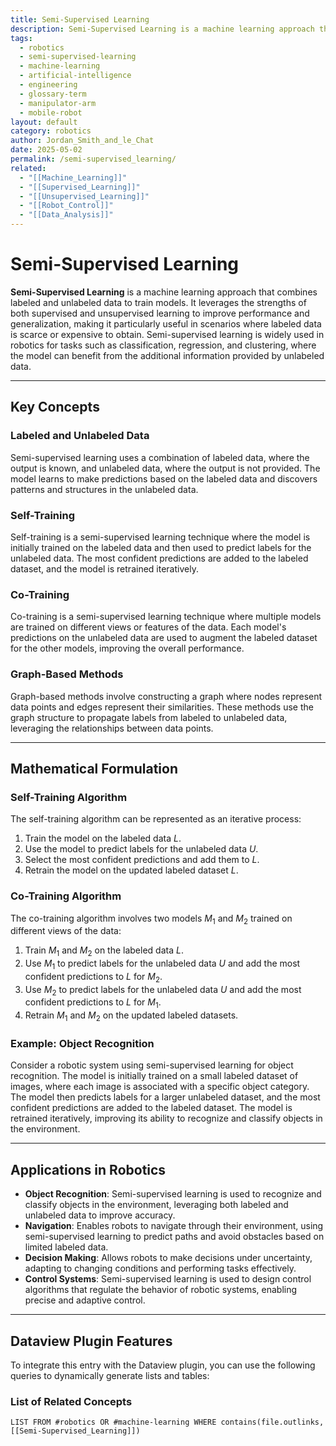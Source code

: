```yaml
---
title: Semi-Supervised Learning
description: Semi-Supervised Learning is a machine learning approach that combines labeled and unlabeled data to train models, leveraging the strengths of both supervised and unsupervised learning to improve performance and generalization.
tags:
  - robotics
  - semi-supervised-learning
  - machine-learning
  - artificial-intelligence
  - engineering
  - glossary-term
  - manipulator-arm
  - mobile-robot
layout: default
category: robotics
author: Jordan_Smith_and_le_Chat
date: 2025-05-02
permalink: /semi-supervised_learning/
related:
  - "[[Machine_Learning]]"
  - "[[Supervised_Learning]]"
  - "[[Unsupervised_Learning]]"
  - "[[Robot_Control]]"
  - "[[Data_Analysis]]"
---
```


# Semi-Supervised Learning

**Semi-Supervised Learning** is a machine learning approach that combines labeled and unlabeled data to train models. It leverages the strengths of both supervised and unsupervised learning to improve performance and generalization, making it particularly useful in scenarios where labeled data is scarce or expensive to obtain. Semi-supervised learning is widely used in robotics for tasks such as classification, regression, and clustering, where the model can benefit from the additional information provided by unlabeled data.

---

## Key Concepts

### Labeled and Unlabeled Data

Semi-supervised learning uses a combination of labeled data, where the output is known, and unlabeled data, where the output is not provided. The model learns to make predictions based on the labeled data and discovers patterns and structures in the unlabeled data.

### Self-Training

Self-training is a semi-supervised learning technique where the model is initially trained on the labeled data and then used to predict labels for the unlabeled data. The most confident predictions are added to the labeled dataset, and the model is retrained iteratively.

### Co-Training

Co-training is a semi-supervised learning technique where multiple models are trained on different views or features of the data. Each model's predictions on the unlabeled data are used to augment the labeled dataset for the other models, improving the overall performance.

### Graph-Based Methods

Graph-based methods involve constructing a graph where nodes represent data points and edges represent their similarities. These methods use the graph structure to propagate labels from labeled to unlabeled data, leveraging the relationships between data points.

---

## Mathematical Formulation

### Self-Training Algorithm

The self-training algorithm can be represented as an iterative process:

1. Train the model on the labeled data $L$.
2. Use the model to predict labels for the unlabeled data $U$.
3. Select the most confident predictions and add them to $L$.
4. Retrain the model on the updated labeled dataset $L$.

### Co-Training Algorithm

The co-training algorithm involves two models $M_1$ and $M_2$ trained on different views of the data:

1. Train $M_1$ and $M_2$ on the labeled data $L$.
2. Use $M_1$ to predict labels for the unlabeled data $U$ and add the most confident predictions to $L$ for $M_2$.
3. Use $M_2$ to predict labels for the unlabeled data $U$ and add the most confident predictions to $L$ for $M_1$.
4. Retrain $M_1$ and $M_2$ on the updated labeled datasets.

### Example: Object Recognition

Consider a robotic system using semi-supervised learning for object recognition. The model is initially trained on a small labeled dataset of images, where each image is associated with a specific object category. The model then predicts labels for a larger unlabeled dataset, and the most confident predictions are added to the labeled dataset. The model is retrained iteratively, improving its ability to recognize and classify objects in the environment.

---

## Applications in Robotics

- **Object Recognition**: Semi-supervised learning is used to recognize and classify objects in the environment, leveraging both labeled and unlabeled data to improve accuracy.
- **Navigation**: Enables robots to navigate through their environment, using semi-supervised learning to predict paths and avoid obstacles based on limited labeled data.
- **Decision Making**: Allows robots to make decisions under uncertainty, adapting to changing conditions and performing tasks effectively.
- **Control Systems**: Semi-supervised learning is used to design control algorithms that regulate the behavior of robotic systems, enabling precise and adaptive control.

---

## Dataview Plugin Features

To integrate this entry with the Dataview plugin, you can use the following queries to dynamically generate lists and tables:

### List of Related Concepts

```dataview
LIST FROM #robotics OR #machine-learning WHERE contains(file.outlinks, [[Semi-Supervised_Learning]])
